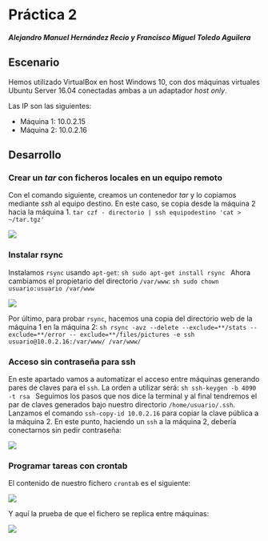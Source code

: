 # Práctica 2
##### Alejandro Manuel Hernández Recio y Francisco Miguel Toledo Aguilera

## Escenario
Hemos utilizado VirtualBox en host Windows 10, con dos máquinas virtuales Ubuntu Server 16.04 conectadas ambas a un adaptador *host only*.

Las IP son las siguientes:
 - Máquina 1: 10.0.2.15
 - Máquina 2: 10.0.2.16

## Desarrollo
### Crear un *tar* con ficheros locales en un equipo remoto
Con el comando siguiente, creamos un contenedor *tar* y lo copiamos mediante *ssh* al equipo destino. En este caso, se copia desde la máquina 2 hacia la máquina 1.
``tar czf - directorio | ssh equipodestino 'cat > ~/tar.tgz'``

![](https://imgur.com/XFlDWeR.jpg)

### Instalar rsync
Instalamos ``rsync`` usando ``apt-get``:
``sh
sudo apt-get install rsync
``
Ahora cambiamos el propietario del directorio ``/var/www``:
``sh
sudo chown usuario:usuario /var/www
``

![](https://imgur.com/tWtm6SJ.jpg)

Por último, para probar ``rsync``, hacemos una copia del directorio web de la máquina 1 en la máquina 2:
``sh
rsync -avz --delete --exclude=**/stats --exclude=**/error --
exclude=**/files/pictures -e ssh usuario@10.0.2.16:/var/www/ /var/www/
``

### Acceso sin contraseña para ssh
En este apartado vamos a automatizar el acceso entre máquinas generando pares de claves para el ``ssh``. La orden a utilizar será:
``sh
ssh-keygen -b 4090 -t rsa
``
Seguimos los pasos que nos dice la terminal y al final tendremos el par de claves generados bajo nuestro directorio ``/home/usuario/.ssh``. Lanzamos el comando ``ssh-copy-id 10.0.2.16`` para copiar la clave pública a la máquina 2. En este punto, haciendo un ``ssh`` a la máquina 2, debería conectarnos sin pedir contraseña:

![](https://imgur.com/YJgiXLU.jpg)


### Programar tareas con crontab
El contenido de nuestro fichero ``crontab`` es el siguiente:

![](https://imgur.com/Sh5423X.jpg)

Y aquí la prueba de que el fichero se replica entre máquinas:

![](https://imgur.com/eYXkKKp.jpg)
